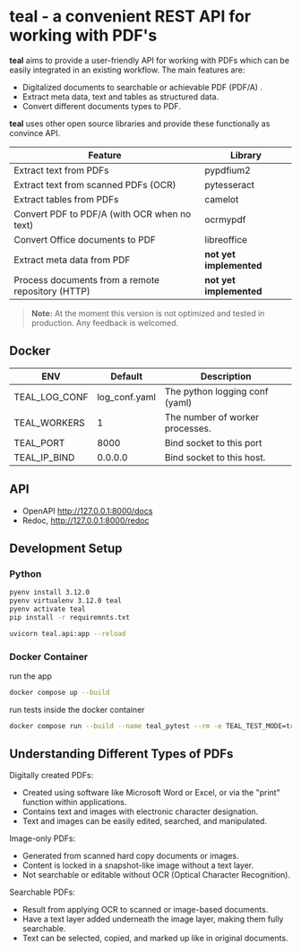 # teal - a convenient REST API for working with PDF's

**teal** aims to provide a user-friendly API for working with PDFs which can be easily integrated in an existing
workflow. The main features are:

- Digitalized documents to searchable or achievable PDF (PDF/A) .
- Extract meta data, text and tables as structured data.
- Convert different documents types to PDF.

**teal** uses other open source libraries and provide these functionally as convince API.

| Feature                                           | Library                 |
|---------------------------------------------------|-------------------------|
| Extract text from PDFs                            | pypdfium2               |
| Extract text from scanned PDFs (OCR)              | pytesseract             |
| Extract tables from PDFs                          | camelot                 |
| Convert PDF to PDF/A (with OCR when no text)      | ocrmypdf                |
| Convert Office documents to PDF                   | libreoffice             |
| Extract meta data from PDF                        | **not yet implemented** |
| Process documents from a remote repository (HTTP) | **not yet implemented** |

> **Note:** At the moment this version is not optimized and tested in production. Any feedback is welcomed.

## Docker

| ENV           | Default       | Description                     |
|---------------|---------------|---------------------------------|
| TEAL_LOG_CONF | log_conf.yaml | The python logging conf (yaml)  |
| TEAL_WORKERS  | 1             | The number of worker processes. |
| TEAL_PORT     | 8000          | Bind socket to this port        |
| TEAL_IP_BIND  | 0.0.0.0       | Bind socket to this host.       |

## API

- OpenAPI http://127.0.0.1:8000/docs
- Redoc, http://127.0.0.1:8000/redoc

## Development Setup

### Python

```bash
pyenv install 3.12.0 
pyenv virtualenv 3.12.0 teal 
pyenv activate teal  
pip install -r requiremnts.txt
```

```bash
uvicorn teal.api:app --reload
```

### Docker Container

run the app

```bash
docker compose up --build
```

run tests inside the docker container

```bash
docker compose run --build --name teal_pytest --rm -e TEAL_TEST_MODE=true teal
```

## Understanding Different Types of PDFs

Digitally created PDFs:

- Created using software like Microsoft Word or Excel, or via the "print" function within applications.
- Contains text and images with electronic character designation.
- Text and images can be easily edited, searched, and manipulated.

Image-only PDFs:

- Generated from scanned hard copy documents or images.
- Content is locked in a snapshot-like image without a text layer.
- Not searchable or editable without OCR (Optical Character Recognition).

Searchable PDFs:

- Result from applying OCR to scanned or image-based documents.
- Have a text layer added underneath the image layer, making them fully searchable.
- Text can be selected, copied, and marked up like in original documents.


